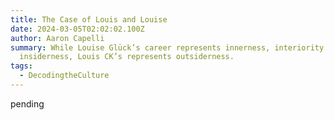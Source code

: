 ```yaml
---
title: The Case of Louis and Louise
date: 2024-03-05T02:02:02.100Z
author: Aaron Capelli
summary: While Louise Glück’s career represents innerness, interiority and
  insiderness, Louis CK’s represents outsiderness.
tags:
  - DecodingtheCulture
---
```

pending
